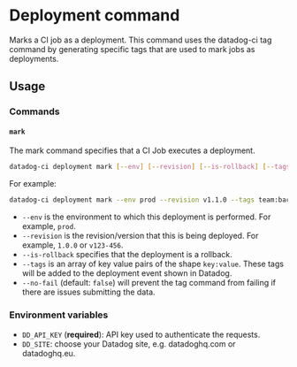 # Deployment command

Marks a CI job as a deployment. This command uses the datadog-ci tag command by generating specific tags that are
used to mark jobs as deployments.

## Usage

### Commands

#### `mark`

The mark command specifies that a CI Job executes a deployment.

```bash
datadog-ci deployment mark [--env] [--revision] [--is-rollback] [--tags] [--no-fail]
```

For example:

```bash
datadog-ci deployment mark --env prod --revision v1.1.0 --tags team:backend --no-fail
```

- `--env` is the environment to which this deployment is performed. For example, `prod`.
- `--revision` is the revision/version that this is being deployed. For example, `1.0.0` or `v123-456`.
- `--is-rollback` specifies that the deployment is a rollback.
- `--tags` is an array of key value pairs of the shape `key:value`. These tags will be added to the deployment event shown in Datadog.
- `--no-fail` (default: `false`) will prevent the tag command from failing if there are issues submitting the data.

### Environment variables

- `DD_API_KEY` (**required**): API key used to authenticate the requests.
- `DD_SITE`: choose your Datadog site, e.g. datadoghq.com or datadoghq.eu.


